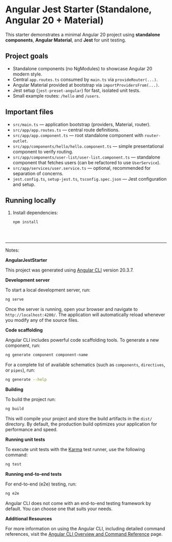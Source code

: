 
# Angular Jest Starter (Standalone, Angular 20 + Material)

This starter demonstrates a minimal Angular 20 project using **standalone components**, **Angular Material**, and **Jest** for unit testing.

## Project goals
- Standalone components (no NgModules) to showcase Angular 20 modern style.
- Central `app.routes.ts` consumed by `main.ts` via `provideRouter(...)`.
- Angular Material provided at bootstrap via `importProvidersFrom(...)`.
- Jest setup (`jest-preset-angular`) for fast, isolated unit tests.
- Small example routes: `/hello` and `/users`.

## Important files
- `src/main.ts` — application bootstrap (providers, Material, router).
- `src/app/app.routes.ts` — central route definitions.
- `src/app/app.component.ts` — root standalone component with `router-outlet`.
- `src/app/components/hello/hello.component.ts` — simple presentational component to verify routing.
- `src/app/components/user-list/user-list.component.ts` — standalone component that fetches users (can be refactored to use `UserService`).
- `src/app/services/user.service.ts` — optional, recommended for separation of concerns.
- `jest.config.ts`, `setup-jest.ts`, `tsconfig.spec.json` — Jest configuration and setup.

## Running locally
1. Install dependencies:
   ```bash
   npm install





--------------------------------
Notes:

**AngularJestStarter**

This project was generated using [Angular CLI](https://github.com/angular/angular-cli) version 20.3.7.

**Development server**

To start a local development server, run:

```bash
ng serve
```

Once the server is running, open your browser and navigate to `http://localhost:4200/`. The application will automatically reload whenever you modify any of the source files.

**Code scaffolding**

Angular CLI includes powerful code scaffolding tools. To generate a new component, run:

```bash
ng generate component component-name
```

For a complete list of available schematics (such as `components`, `directives`, or `pipes`), run:

```bash
ng generate --help
```

**Building**

To build the project run:

```bash
ng build
```

This will compile your project and store the build artifacts in the `dist/` directory. By default, the production build optimizes your application for performance and speed.

**Running unit tests**

To execute unit tests with the [Karma](https://karma-runner.github.io) test runner, use the following command:

```bash
ng test
```

**Running end-to-end tests**

For end-to-end (e2e) testing, run:

```bash
ng e2e
```

Angular CLI does not come with an end-to-end testing framework by default. You can choose one that suits your needs.

**Additional Resources**

For more information on using the Angular CLI, including detailed command references, visit the [Angular CLI Overview and Command Reference](https://angular.dev/tools/cli) page.
